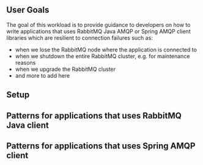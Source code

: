 ## User Goals

The goal of this workload is to provide guidance to developers on how to write applications that uses
RabbitMQ Java AMQP or Spring AMQP client libraries which are resilient to connection failures such as:
- when we lose the RabbitMQ node where the application is connected to
- when we shutdown the entire RabbitMQ cluster, e.g. for maintenance reasons
- when we upgrade the RabbitMQ cluster
- and more to add here

## Setup


## Patterns for applications that uses RabbitMQ Java client


## Patterns for applications that uses Spring AMQP client
